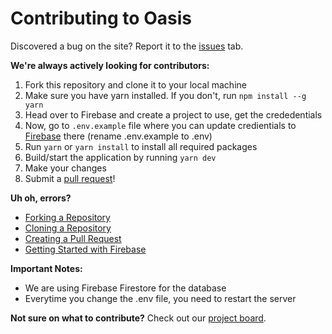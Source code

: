 # Contributing to Oasis
Discovered a bug on the site? Report it to the <a href="https://github.com/heybereket/oasis/issues">issues</a> tab. 

**We're always actively looking for contributors:**

1. Fork this repository and clone it to your local machine
2. Make sure you have yarn installed. If you don't, run ```npm install --g yarn```
3. Head over to Firebase and create a project to use, get the crededentials 
4. Now, go to ```.env.example``` file where you can update credientials to <a href="https://firebase.google.com">Firebase</a> there (rename .env.example to .env)
5. Run ```yarn``` or ```yarn install``` to install all required packages 
6. Build/start the application by running ```yarn dev```
7. Make your changes
8. Submit a <a href="https://github.com/heybereket/oasis/pulls">pull request</a>!

**Uh oh, errors?**
- <a href="https://docs.github.com/en/github/getting-started-with-github/fork-a-repo">Forking a Repository</a>
- <a href="https://docs.github.com/en/github/creating-cloning-and-archiving-repositories/cloning-a-repository">Cloning a Repository</a>
- <a href="https://docs.github.com/en/github/collaborating-with-issues-and-pull-requests/creating-a-pull-request-from-a-fork">Creating a Pull Request</a>
- <a href="https://cloud.google.com/firestore/docs/client/get-firebase">Getting Started with Firebase</a>

**Important Notes:**
- We are using Firebase Firestore for the database
- Everytime you change the .env file, you need to restart the server

**Not sure on what to contribute?** Check out our <a href="https://github.com/heybereket/oasis/projects/1">project board</a>.
